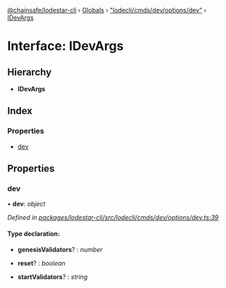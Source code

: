 [@chainsafe/lodestar-cli](../README.md) › [Globals](../globals.md) › ["lodecli/cmds/dev/options/dev"](../modules/_lodecli_cmds_dev_options_dev_.md) › [IDevArgs](_lodecli_cmds_dev_options_dev_.idevargs.md)

# Interface: IDevArgs

## Hierarchy

* **IDevArgs**

## Index

### Properties

* [dev](_lodecli_cmds_dev_options_dev_.idevargs.md#dev)

## Properties

###  dev

• **dev**: *object*

*Defined in [packages/lodestar-cli/src/lodecli/cmds/dev/options/dev.ts:39](https://github.com/ChainSafe/lodestar/blob/da7050e4c/packages/lodestar-cli/src/lodecli/cmds/dev/options/dev.ts#L39)*

#### Type declaration:

* **genesisValidators**? : *number*

* **reset**? : *boolean*

* **startValidators**? : *string*
